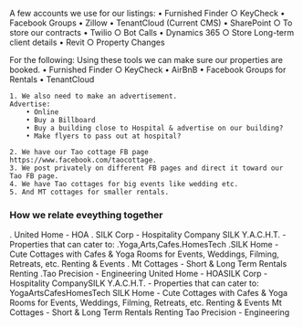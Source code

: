 A few accounts we use for our listings:
	• Furnished Finder
		○ KeyCheck
	• Facebook Groups
	• Zillow
	• TenantCloud (Current CMS)
	• SharePoint
		○ To store our contracts
	• Twilio
		○ Bot Calls
	• Dynamics 365
		○ Store Long-term client details
	• Revit
		○ Property Changes
		
For the following:
Using these tools we can make sure our properties are booked.
			• Furnished Finder
				○ KeyCheck
			• AirBnB
			• Facebook Groups for Rentals
			• TenantCloud 
			
	1. We also need to make an advertisement.
	Advertise:
		• Online
		• Buy a Billboard
		• Buy a building close to Hospital & advertise on our building?
		• Make flyers to pass out at hospital?
	
	2. We have our Tao cottage FB page https://www.facebook.com/taocottage.
	3. We post privately on different FB pages and direct it toward our Tao FB page.
	4. We have Tao cottages for big events like wedding etc.
	5. And MT cottages for smaller rentals.

### How we relate eveything together
. United Home - HOA
. SILK Corp - Hospitality Company
SILK Y.A.C.H.T. - Properties that can cater to:
.Yoga,Arts,Cafes.HomesTech
.SILK Home  - Cute Cottages with Cafes & Yoga Rooms for Events, Weddings, Filming, Retreats, etc.
Renting & Events
. Mt Cottages - Short & Long Term Rentals
Renting
.Tao Precision - Engineering United Home - HOASILK Corp - Hospitality CompanySILK Y.A.C.H.T. - Properties that can cater to:
YogaArtsCafesHomesTech
SILK Home  - Cute Cottages with Cafes & Yoga Rooms for Events, Weddings, Filming, Retreats, etc.
Renting & Events
Mt Cottages - Short & Long Term Rentals
Renting
Tao Precision - Engineering 

 